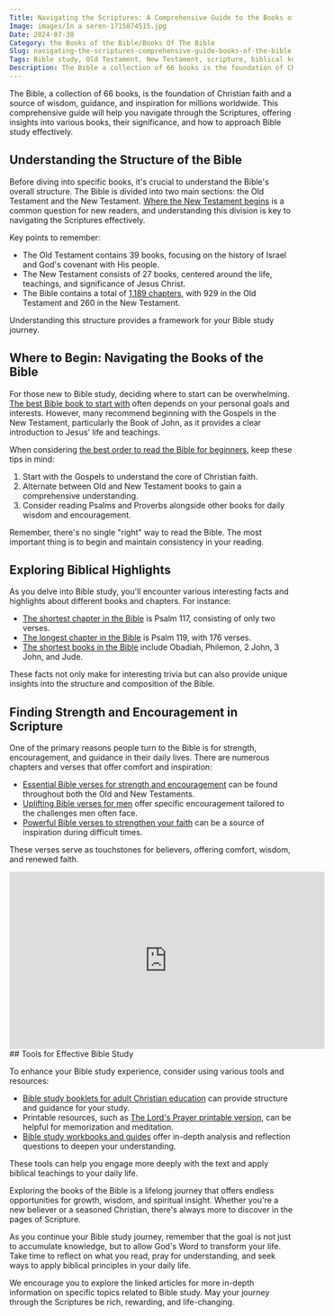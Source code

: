 ```yaml
---
Title: Navigating the Scriptures: A Comprehensive Guide to the Books of the Bible
Image: images/In a seren-1715874515.jpg
Date: 2024-07-30
Category: the Books of the Bible/Books Of The Bible
Slug: navigating-the-scriptures-comprehensive-guide-books-of-the-bible
Tags: Bible study, Old Testament, New Testament, scripture, biblical knowledge, Christian education, spiritual growth, Bible books, pillar
Description: The Bible a collection of 66 books is the foundation of Christian faith and a source of wisdom guidance and inspiration for millions worldwide This comprehensive guide will help you navigate through the Scriptures offering insights into various books their significance and how to approach Bible study effectively Before diving
---
```





The Bible, a collection of 66 books, is the foundation of Christian faith and a source of wisdom, guidance, and inspiration for millions worldwide. This comprehensive guide will help you navigate through the Scriptures, offering insights into various books, their significance, and how to approach Bible study effectively.

## Understanding the Structure of the Bible

Before diving into specific books, it's crucial to understand the Bible's overall structure. The Bible is divided into two main sections: the Old Testament and the New Testament. [Where the New Testament begins](/where-does-the-new-testament-begin-a-comprehensive-guide-for-christian-readers) is a common question for new readers, and understanding this division is key to navigating the Scriptures effectively.

Key points to remember:

- The Old Testament contains 39 books, focusing on the history of Israel and God's covenant with His people.
- The New Testament consists of 27 books, centered around the life, teachings, and significance of Jesus Christ.
- The Bible contains a total of [1,189 chapters](/5-powerful-bible-verses-to-strengthen-your-faith), with 929 in the Old Testament and 260 in the New Testament.

Understanding this structure provides a framework for your Bible study journey.

## Where to Begin: Navigating the Books of the Bible

For those new to Bible study, deciding where to start can be overwhelming. [The best Bible book to start with](/the-best-bible-book-to-start-with-a-comprehensive-guide-for-christian-readers) often depends on your personal goals and interests. However, many recommend beginning with the Gospels in the New Testament, particularly the Book of John, as it provides a clear introduction to Jesus' life and teachings.

When considering [the best order to read the Bible for beginners](/ultimate-guide-best-order-to-read-the-bible-for-beginners), keep these tips in mind:

1. Start with the Gospels to understand the core of Christian faith.
2. Alternate between Old and New Testament books to gain a comprehensive understanding.
3. Consider reading Psalms and Proverbs alongside other books for daily wisdom and encouragement.

Remember, there's no single "right" way to read the Bible. The most important thing is to begin and maintain consistency in your reading.

## Exploring Biblical Highlights

As you delve into Bible study, you'll encounter various interesting facts and highlights about different books and chapters. For instance:

- [The shortest chapter in the Bible](/discover-the-shortest-chapter-in-the-bible-a-hidden-gem-for-christian-readers) is Psalm 117, consisting of only two verses.
- [The longest chapter in the Bible](/discover-the-longest-chapter-in-the-bible-and-its-significance) is Psalm 119, with 176 verses.
- [The shortest books in the Bible](/the-shortest-books-in-the-bible-order-and-analysis-for-christian-readers) include Obadiah, Philemon, 2 John, 3 John, and Jude.

These facts not only make for interesting trivia but can also provide unique insights into the structure and composition of the Bible.

## Finding Strength and Encouragement in Scripture

One of the primary reasons people turn to the Bible is for strength, encouragement, and guidance in their daily lives. There are numerous chapters and verses that offer comfort and inspiration:

- [Essential Bible verses for strength and encouragement](/10-essential-bible-verses-for-strength-and-encouragement) can be found throughout both the Old and New Testaments.
- [Uplifting Bible verses for men](/10-uplifting-bible-verses-for-men-discover-strength-and-encouragement-in-gods-word) offer specific encouragement tailored to the challenges men often face.
- [Powerful Bible verses to strengthen your faith](/5-powerful-bible-verses-to-strengthen-your-faith) can be a source of inspiration during difficult times.

These verses serve as touchstones for believers, offering comfort, wisdom, and renewed faith.


<iframe width="560" height="315" src="https://www.youtube.com/embed/SfxM-uFCDto" frameborder="0" allow="autoplay; encrypted-media" allowfullscreen></iframe>
## Tools for Effective Bible Study

To enhance your Bible study experience, consider using various tools and resources:

- [Bible study booklets for adult Christian education](/the-ultimate-guide-to-bible-study-booklets-for-adult-christian-education) can provide structure and guidance for your study.
- Printable resources, such as [The Lord's Prayer printable version](/ultimate-guide-to-understanding-the-lords-prayer-printable-version), can be helpful for memorization and meditation.
- [Bible study workbooks and guides](/top-bible-study-workbooks-for-adults-enhance-your-spiritual-growth) offer in-depth analysis and reflection questions to deepen your understanding.

These tools can help you engage more deeply with the text and apply biblical teachings to your daily life.



Exploring the books of the Bible is a lifelong journey that offers endless opportunities for growth, wisdom, and spiritual insight. Whether you're a new believer or a seasoned Christian, there's always more to discover in the pages of Scripture.

As you continue your Bible study journey, remember that the goal is not just to accumulate knowledge, but to allow God's Word to transform your life. Take time to reflect on what you read, pray for understanding, and seek ways to apply biblical principles in your daily life.

We encourage you to explore the linked articles for more in-depth information on specific topics related to Bible study. May your journey through the Scriptures be rich, rewarding, and life-changing.